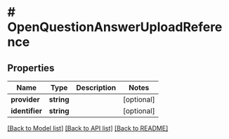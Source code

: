# # OpenQuestionAnswerUploadReference

## Properties

Name | Type | Description | Notes
------------ | ------------- | ------------- | -------------
**provider** | **string** |  | [optional] 
**identifier** | **string** |  | [optional] 

[[Back to Model list]](../../README.md#documentation-for-models) [[Back to API list]](../../README.md#documentation-for-api-endpoints) [[Back to README]](../../README.md)



